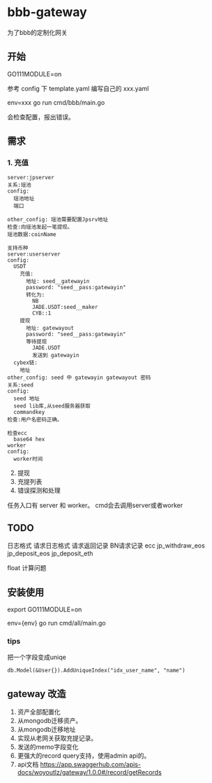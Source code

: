 # bbb-gateway

为了bbb的定制化网关

## 开始

GO111MODULE=on

参考 config 下 template.yaml 编写自己的 xxx.yaml

env=xxx go run cmd/bbb/main.go

会检查配置，报出错误。

## 需求

### 1. 充值

```
server:jpserver
关系:瑶池
config:
  瑶池地址
  端口   

other_config: 瑶池需要配置Jpsrv地址
检查:向瑶池发起一笔提现。
瑶池数据:coinName

支持币种
server:userserver
config:
  USDT
    充值:
      地址: seed__gatewayin
      password: "seed__pass:gatewayin"
      转化为:
        NB
        JADE.USDT:seed__maker
        CYB::1
    提现
      地址: gatewayout
      password: "seed__pass:gatewayin"
      等待提现
        JADE.USDT
        发送到 gatewayin
  cybex链:
    地址
other_config: seed 中 gatewayin gatewayout 密码
关系:seed
config:
  seed 地址
  seed lib库,从seed服务器获取
  commandkey
检查:用户名密码正确。

检查ecc
  base64 hex
worker
config:
  worker时间
```

2. 提现
3. 充提列表
4. 错误探测和处理

任务入口有 server 和 worker。 cmd会去调用server或者worker


## TODO

日志格式
请求日志格式
  请求返回记录
BN请求记录
ecc
jp_withdraw_eos
jp_deposit_eos
jp_deposit_eth

float 计算问题

## 安装使用

export GO111MODULE=on

env={env} go run cmd/all/main.go

### tips

把一个字段变成uniqe

```
db.Model(&User{}).AddUniqueIndex("idx_user_name", "name")
```

## gateway 改造

1. 资产全部配置化
2. 从mongodb迁移资产。
3. 从mongodb迁移地址
4. 实现从老网关获取充提记录。
5. 发送的memo字段变化
6. 更强大的record query支持，使用admin api的。
7. api文档
  https://app.swaggerhub.com/apis-docs/woyoutlz/gateway/1.0.0#/record/getRecords
